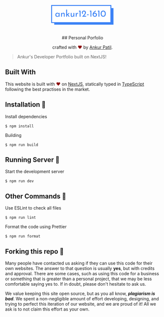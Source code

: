 <div align="center">
  <img alt="HG_LOGO" src="images/logo.svg" height="64" />
</div>

<br>
<p align="center">
## Personal Porfolio
</p>
<p align="center">
crafted with <span style="color: #8b0000;">&hearts;</span> by <a href="https://itsankur.tech">Ankur Patil</a>.
</p>

> Ankur's Developer Portfolio built on NextJS!

## Built With

This website is built with <span style="color: #8b0000;">&hearts;</span> on [NextJS](https://nextjs.org/), statically typed in [TypeScript](https://www.typescriptlang.org/) following the best practises in the market.

## Installation 🔧

Install dependencies

```
$ npm install
```

Building

```
$ npm run build
```

## Running Server 🚀

Start the development server

```
$ npm run dev
```

## Other Commands 🚧

Use ESLint to check all files

```
$ npm run lint
```

Format the code using Prettier

```
$ npm run format
```

## Forking this repo 🚨

Many people have contacted us asking if they can use this code for their own websites. The answer to that question is usually **yes**, but with credits and approval. There are some cases, such as using this code for a business or something that is greater than a personal project, that we may be less comfortable saying yes to. If in doubt, please don't hesitate to ask us.

We value keeping this site open source, but as you all know, _**plagiarism is bad**_. We spent a non-negligible amount of effort developing, designing, and trying to perfect this iteration of our website, and we are proud of it! All we ask is to not claim this effort as your own.
